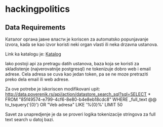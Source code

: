 # hackingpolitics

## Data Requirements

Каталог органа јавне власти je koriscen za automatsko popunjavanje izvora, kada se kao izvor koristi neki organ vlasti ili neka drzavna ustanova.

Link ka katalogu je: [Katalog](http://www.data.poverenik.rs/dataset/katalog/resource/85f49574-e799-4cf6-8e80-b4e8eb18cdc8)

Iako postoji api za pretragu datih ustanova, baza koja se koristi za skladistenje (najverovatnije postgresql) ne tokenizuje dobro web i email adrese. Cela adresa se cuva kao jedan token, pa se ne moze pretraziti preko dela email ili web adrese.

Za ove potrebe je iskoriscen modifikovani upit: http://data.poverenik.rs/api/action/datastore_search_sql?sql=SELECT * FROM \"85f49574-e799-4cf6-8e80-b4e8eb18cdc8\" WHERE _full_text @@ to_tsquery('{0}') OR \"Veb adresa\" LIKE '%{0}%' LIMIT 50

Savet za unapredjenje je da se proveri logika tokenizacije stringova za full text search u datoj bazi.
